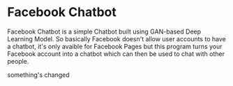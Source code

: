 # Facebook Chatbot

Facebook Chatbot is a simple Chatbot built using GAN-based Deep Learning Model. So basically Facebook doesn't allow user accounts to have a chatbot, it's only avaible for Facebook Pages but this program turns your Facebook account into a chatbot which can then be used to chat with other people. 


something's changed
